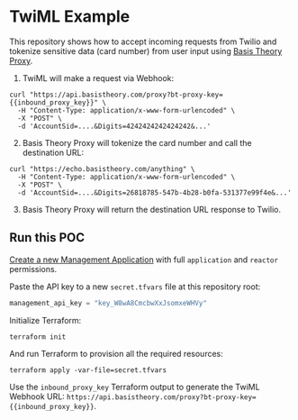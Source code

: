 # TwiML Example

This repository shows how to accept incoming requests from Twilio and tokenize sensitive data (card number) from user input using [Basis Theory Proxy](https://docs.basistheory.com/#proxy).

1. TwiML will make a request via Webhook:

```shell
curl "https://api.basistheory.com/proxy?bt-proxy-key={{inbound_proxy_key}}" \
  -H "Content-Type: application/x-www-form-urlencoded" \
  -X "POST" \
  -d 'AccountSid=....&Digits=4242424242424242&...'
```

2. Basis Theory Proxy will tokenize the card number and call the destination URL:
```shell
curl "https://echo.basistheory.com/anything" \
  -H "Content-Type: application/x-www-form-urlencoded" \
  -X "POST" \
  -d 'AccountSid=....&Digits=26818785-547b-4b28-b0fa-531377e99f4e&...'
```

3. Basis Theory Proxy will return the destination URL response to Twilio.

## Run this POC

[Create a new Management Application](https://portal.basistheory.com/applications/create?name=Terraform&permissions=application%3Acreate&permissions=application%3Aread&permissions=application%3Aupdate&permissions=application%3Adelete&permissions=reactor%3Acreate&permissions=reactor%3Aread&permissions=reactor%3Aupdate&permissions=reactor%3Adelete&type=management) with full `application` and `reactor` permissions.

Paste the API key to a new `secret.tfvars` file at this repository root:

```terraform
management_api_key = "key_W8wA8CmcbwXxJsomxeWHVy"
```

Initialize Terraform:

```shell
terraform init
```

And run Terraform to provision all the required resources:

```shell
terraform apply -var-file=secret.tfvars
```

Use the `inbound_proxy_key` Terraform output to generate the TwiML Webhook URL: `https://api.basistheory.com/proxy?bt-proxy-key={{inbound_proxy_key}}`.

